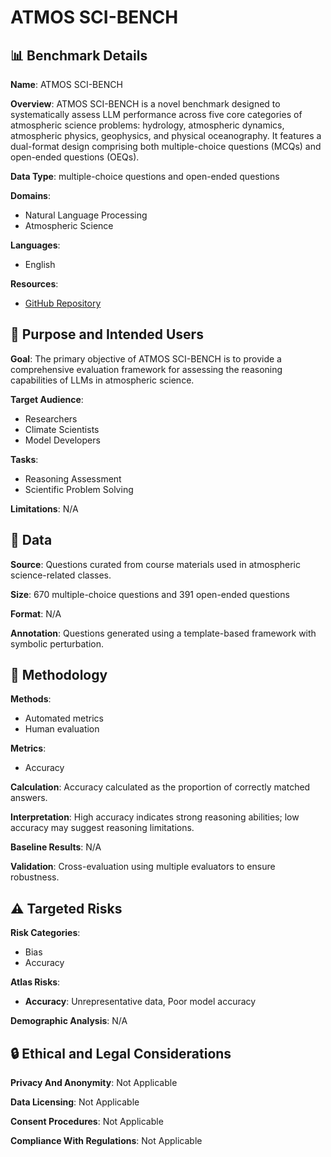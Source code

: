 # ATMOS SCI-BENCH

## 📊 Benchmark Details

**Name**: ATMOS SCI-BENCH

**Overview**: ATMOS SCI-BENCH is a novel benchmark designed to systematically assess LLM performance across five core categories of atmospheric science problems: hydrology, atmospheric dynamics, atmospheric physics, geophysics, and physical oceanography. It features a dual-format design comprising both multiple-choice questions (MCQs) and open-ended questions (OEQs).

**Data Type**: multiple-choice questions and open-ended questions

**Domains**:
- Natural Language Processing
- Atmospheric Science

**Languages**:
- English

**Resources**:
- [GitHub Repository](https://github.com/Relaxed-System-Lab/AtmosSci-Bench)

## 🎯 Purpose and Intended Users

**Goal**: The primary objective of ATMOS SCI-BENCH is to provide a comprehensive evaluation framework for assessing the reasoning capabilities of LLMs in atmospheric science.

**Target Audience**:
- Researchers
- Climate Scientists
- Model Developers

**Tasks**:
- Reasoning Assessment
- Scientific Problem Solving

**Limitations**: N/A

## 💾 Data

**Source**: Questions curated from course materials used in atmospheric science-related classes.

**Size**: 670 multiple-choice questions and 391 open-ended questions

**Format**: N/A

**Annotation**: Questions generated using a template-based framework with symbolic perturbation.

## 🔬 Methodology

**Methods**:
- Automated metrics
- Human evaluation

**Metrics**:
- Accuracy

**Calculation**: Accuracy calculated as the proportion of correctly matched answers.

**Interpretation**: High accuracy indicates strong reasoning abilities; low accuracy may suggest reasoning limitations.

**Baseline Results**: N/A

**Validation**: Cross-evaluation using multiple evaluators to ensure robustness.

## ⚠️ Targeted Risks

**Risk Categories**:
- Bias
- Accuracy

**Atlas Risks**:
- **Accuracy**: Unrepresentative data, Poor model accuracy

**Demographic Analysis**: N/A

## 🔒 Ethical and Legal Considerations

**Privacy And Anonymity**: Not Applicable

**Data Licensing**: Not Applicable

**Consent Procedures**: Not Applicable

**Compliance With Regulations**: Not Applicable
